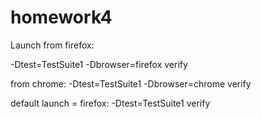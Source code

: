 # homework4
Launch from firefox:

-Dtest=TestSuite1 -Dbrowser=firefox verify

from chrome:
-Dtest=TestSuite1 -Dbrowser=chrome verify

default launch = firefox:
-Dtest=TestSuite1 verify
